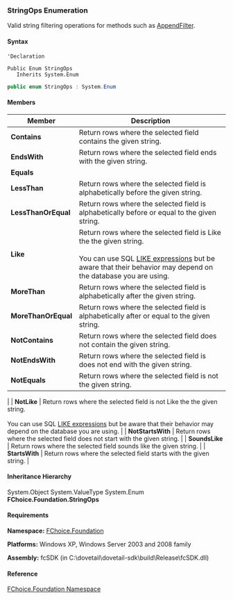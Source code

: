 ### StringOps Enumeration

Valid string filtering operations for methods such as [AppendFilter](fcSDK~FChoice.Foundation.FCGeneric~AppendFilter(String,StringOps,String).md).

#### Syntax

```vbnet
'Declaration

Public Enum StringOps
   Inherits System.Enum
```

```csharp
public enum StringOps : System.Enum
```

#### Members

| Member | Description |
| --- | --- |
| **Contains** | Return rows where the selected field contains the given string. |
| **EndsWith** | Return rows where the selected field ends with the given string. |
| **Equals** |   |
| **LessThan** | Return rows where the selected field is alphabetically before the given string. |
| **LessThanOrEqual** | Return rows where the selected field is alphabetically before or equal to the given string. |
| **Like** | Return rows where the selected field is Like the the given string.<br><br>You can use SQL [LIKE expressions](http://msdn.microsoft.com/library/default.asp?url=/library/en-us/tsqlref/ts_la-lz_115x.asp) but be aware that their behavior may depend on the database you are using. |
| **MoreThan** | Return rows where the selected field is alphabetically after the given string. |
| **MoreThanOrEqual** | Return rows where the selected field is alphabetically after or equal to the given string. |
| **NotContains** | Return rows where the selected field does not contain the given string. |
| **NotEndsWith** | Return rows where the selected field is does not end with the given string. |
| **NotEquals** | Return rows where the selected field is not the given string.
 |
| **NotLike** | Return rows where the selected field is not Like the the given string.<br><br>You can use SQL [LIKE expressions](http://msdn.microsoft.com/library/default.asp?url=/library/en-us/tsqlref/ts_la-lz_115x.asp) but be aware that their behavior may depend on the database you are using. |
| **NotStartsWith** | Return rows where the selected field does not start with the given string. |
| **SoundsLike** | Return rows where the selected field sounds like the given string. |
| **StartsWith** | Return rows where the selected field starts with the given string. |

#### Inheritance Hierarchy

System.Object
System.ValueType
System.Enum
**FChoice.Foundation.StringOps**

#### Requirements

**Namespace:** [FChoice.Foundation](fcSDK~FChoice.Foundation_namespace.md)

**Platforms:** Windows XP, Windows Server 2003 and 2008 family

**Assembly:** fcSDK (in C:\\dovetail\\dovetail-sdk\\build\\Release\\fcSDK.dll)

#### Reference

[FChoice.Foundation Namespace](fcSDK~FChoice.Foundation_namespace.md)
